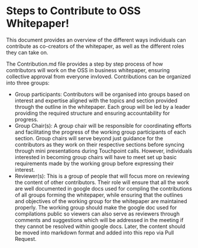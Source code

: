 # Steps to Contribute to OSS Whitepaper! 
This document provides an overview of the different ways individuals can contribute as co-creators of the whitepaper, as well as the different roles they can take on.

The Contribution.md file provides a step by step process of how contributors will work on the OSS in business whitepaper, ensuring collective approval from everyone invloved. Contributions can be organized into three groups:

- Group participants: Contributors will be organised into groups based on interest and expertise aligned with the topics and section provided through the outline in the whitepaper. Each group will be led by a leader providing the required structure and ensuring accountability for progress.
- Group Chair(s): A group chair will be responsible for coordinating efforts and facilitating the progress of the working group participants of each section. Group chairs will serve beyond just guidance for the contributors as they work on their respective sections before syncing through mini presentations during Touchpoint calls. However, individuals interested in becoming group chairs will have to meet set up basic requirements made by the working group before expressing their interest.  
- Reviewer(s): This is a group of people that will focus more on reviewing the content of other contributors. Their role will ensure that all the work are well documented in google docs used for compling the contributions of all groups forming the whitepaper, while ensuring that the outlines and objectives of the working group for the whitepaper are maintained properly. The working group should make the google doc used for compilations public so viewers can also serve as reviewers through comments and suggestions which will be addressed in the meeting if they cannot be resolved within google docs. Later, the content should be moved into markdown format and added into this repo via Pull Request.
